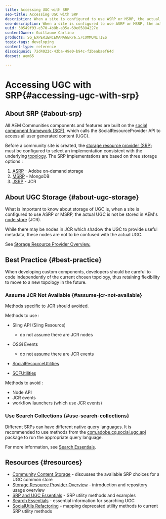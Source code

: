 ```yaml
---
title: Accessing UGC with SRP
seo-title: Accessing UGC with SRP
description: When a site is configured to use ASRP or MSRP, the actual UGC is not be stored in AEM's node store (JCR)
seo-description: When a site is configured to use ASRP or MSRP, the actual UGC is not be stored in AEM's node store (JCR)
uuid: 30549f93-e370-4b8b-a35a-69e05884227e
contentOwner: Guillaume Carlino
products: SG_EXPERIENCEMANAGER/6.5/COMMUNITIES
topic-tags: developing
content-type: reference
discoiquuid: 72d4022c-43ba-49e0-b94c-f2beabaef64d
docset: aem65

---
```


# Accessing UGC with SRP{#accessing-ugc-with-srp}

## About SRP {#about-srp}

All AEM Communities components and features are built on the [social component framework (SCF)](/help/communities/scf.md), which calls the SocialResourceProvider API to access all user generated content (UGC).

Before a community site is created, the [storage resource provider (SRP)](/help/communities/working-with-srp.md) must be configured to select an implementation consistent with the underlying [topology](/help/communities/topologies.md). The SRP implementations are based on three storage options :

1. [ASRP](/help/communities/asrp.md) - Adobe on-demand storage
1. [MSRP](/help/communities/msrp.md) - MongoDB
1. [JSRP](/help/communities/jsrp.md) - JCR

## About UGC Storage {#about-ugc-storage}

What is important to know about storage of UGC is, when a site is configured to use ASRP or MSRP, the actual UGC is not be stored in AEM's [node store](/help/sites-deploying/data-store-config.md) (JCR).

While there may be nodes in JCR which shadow the UGC to provide useful metadata, these nodes are not to be confused with the actual UGC.

See [Storage Resource Provider Overview.](/help/communities/srp.md)

## Best Practice {#best-practice}

When developing custom components, developers should be careful to code independently of the current chosen topology, thus retaining flexibility to move to a new topology in the future.

### Assume JCR Not Available {#assume-jcr-not-available}

Methods specific to JCR should avoided.

Methods to use :

* Sling API (Sling Resource)

    * do not assume there are JCR nodes

* OSGi Events

    * do not assume there are JCR events

* [SocialResourceUtilities](/help/communities/socialutils.md#socialresourceutilities-package)
* [SCFUtilities](/help/communities/socialutils.md#scfutilities-package)

Methods to avoid :

* Node API
* JCR events
* workflow launchers (which use JCR events)

### Use Search Collections {#use-search-collections}

Different SRPs can have different native query languages. It is recommended to use methods from the [com.adobe.cq.social.ugc.api](https://helpx.adobe.com/experience-manager/6-5/sites/developing/using/reference-materials/javadoc/com/adobe/cq/social/ugc/api/package-summary.html) package to run the appropriate query language.

For more information, see [Search Essentials](/help/communities/search-implementation.md).

## Resources {#resources}

* [Community Content Storage](/help/communities/working-with-srp.md) - discusses the available SRP choices for a UGC common store
* [Storage Resource Provider Overview](/help/communities/srp.md) - introduction and repository usage overview
* [SRP and UGC Essentials](/help/communities/srp-and-ugc.md) - SRP utility methods and examples
* [Search Essentials](/help/communities/search-implementation.md) - essential information for searching UGC
* [SocialUtils Refactoring](/help/communities/socialutils.md) - mapping deprecated utility methods to current SRP utility methods

